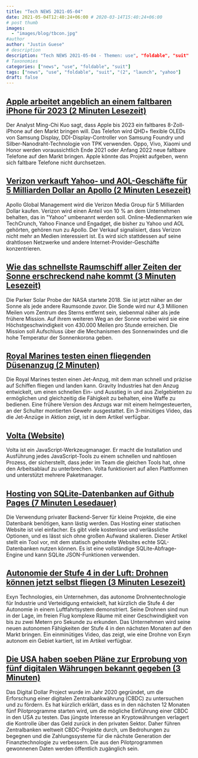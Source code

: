 ```yaml
---
title: "Tech NEWS 2021-05-04"
date: 2021-05-04T12:40:24+06:00 # 2020-03-14T15:40:24+06:00
# post thumb
images:
  - "images/blog/tbcon.jpg"
#author
author: "Justin Guese"
# description
description: "Tech NEWS 2021-05-04 - Themen: use", "foldable", "suit"
# Taxonomies
categories: ["news", "use", "foldable", "suit"]
tags: ["news", "use", "foldable", "suit", "(2", "launch", "yahoo"]
draft: false
---
```


## [Apple arbeitet angeblich an einem faltbaren iPhone für 2023 (2 Minuten Lesezeit)](https://www.engadget.com/apple-could-be-planning-to-launch-a-foldable-i-phone-by-2023-085255232.html)

 Der Analyst Ming-Chi Kuo sagt, dass Apple bis 2023 ein faltbares 8-Zoll-iPhone auf den Markt bringen will. Das Telefon wird QHD+ flexible OLEDs von Samsung Display, DDI-Display-Controller von Samsung Foundry und Silber-Nanodraht-Technologie von TPK verwenden. Oppo, Vivo, Xiaomi und Honor werden voraussichtlich Ende 2021 oder Anfang 2022 neue faltbare Telefone auf den Markt bringen. Apple könnte das Projekt aufgeben, wenn sich faltbare Telefone nicht durchsetzen.

## [Verizon verkauft Yahoo- und AOL-Geschäfte für 5 Milliarden Dollar an Apollo (2 Minuten Lesezeit)](https://www.cnbc.com/2021/05/03/verizon-sells-yahoo-and-aol-businesses-to-apollo-for-5-billion.html)

 Apollo Global Management wird die Verizon Media Group für 5 Milliarden Dollar kaufen. Verizon wird einen Anteil von 10 % an dem Unternehmen behalten, das in "Yahoo" umbenannt werden soll. Online-Medienmarken wie TechCrunch, Yahoo Finance und Engadget, die bisher zu Yahoo und AOL gehörten, gehören nun zu Apollo. Der Verkauf signalisiert, dass Verizon nicht mehr an Medien interessiert ist. Es wird sich stattdessen auf seine drahtlosen Netzwerke und andere Internet-Provider-Geschäfte konzentrieren.

## [Wie das schnellste Raumschiff aller Zeiten der Sonne erschreckend nahe kommt (3 Minuten Lesezeit)](https://www.vice.com/en/article/xgxz9w/how-the-fastest-spaceship-ever-is-getting-terrifyingly-close-to-the-sun)

 Die Parker Solar Probe der NASA startete 2018. Sie ist jetzt näher an der Sonne als jede andere Raumsonde zuvor. Die Sonde wird nur 4,3 Millionen Meilen vom Zentrum des Sterns entfernt sein, siebenmal näher als jede frühere Mission. Auf ihrem weiteren Weg an der Sonne vorbei wird sie eine Höchstgeschwindigkeit von 430.000 Meilen pro Stunde erreichen. Die Mission soll Aufschluss über die Mechanismen des Sonnenwindes und die hohe Temperatur der Sonnenkorona geben.

## [Royal Marines testen einen fliegenden Düsenanzug (2 Minuten)](https://interestingengineering.com/watch-as-royal-marines-test-out-a-flying-jet-suit)

 Die Royal Marines testen einen Jet-Anzug, mit dem man schnell und präzise auf Schiffen fliegen und landen kann. Gravity Industries hat den Anzug entwickelt, um einen schnellen Ein- und Ausstieg in und aus Zielgebieten zu ermöglichen und gleichzeitig die Fähigkeit zu behalten, eine Waffe zu bedienen. Eine frühere Version des Anzugs war mit einem helmgesteuerten, an der Schulter montierten Gewehr ausgestattet. Ein 3-minütiges Video, das die Jet-Anzüge in Aktion zeigt, ist in dem Artikel verfügbar.

## [Volta (Website)](https://volta.sh/)

 Volta ist ein JavaScript-Werkzeugmanager. Er macht die Installation und Ausführung jedes JavaScript-Tools zu einem schnellen und nahtlosen Prozess, der sicherstellt, dass jeder im Team die gleichen Tools hat, ohne den Arbeitsablauf zu unterbrechen. Volta funktioniert auf allen Plattformen und unterstützt mehrere Paketmanager.

## [Hosting von SQLite-Datenbanken auf Github Pages (7 Minuten Lesedauer)](https://phiresky.github.io/blog/2021/hosting-sqlite-databases-on-github-pages/)

 Die Verwendung privater Backend-Server für kleine Projekte, die eine Datenbank benötigen, kann lästig werden. Das Hosting einer statischen Website ist viel einfacher. Es gibt viele kostenlose und verlässliche Optionen, und es lässt sich ohne großen Aufwand skalieren. Dieser Artikel stellt ein Tool vor, mit dem statisch gehostete Websites echte SQL-Datenbanken nutzen können. Es ist eine vollständige SQLite-Abfrage-Engine und kann SQLite JSON-Funktionen verwenden.

## [Autonomie der Stufe 4 in der Luft: Drohnen können jetzt selbst fliegen (3 Minuten Lesezeit)](https://www.zdnet.com/article/level-4-aerial-autonomy-drones-can-now-fly-themselves/)

 Exyn Technologies, ein Unternehmen, das autonome Drohnentechnologie für Industrie und Verteidigung entwickelt, hat kürzlich die Stufe 4 der Autonomie in einem Luftfahrtsystem demonstriert. Seine Drohnen sind nun in der Lage, im freien Flug komplexe Räume mit einer Geschwindigkeit von bis zu zwei Metern pro Sekunde zu erkunden. Das Unternehmen wird seine neuen autonomen Fähigkeiten der Stufe 4 in den nächsten Monaten auf den Markt bringen. Ein einminütiges Video, das zeigt, wie eine Drohne von Exyn autonom ein Gebiet kartiert, ist im Artikel verfügbar.

## [Die USA haben soeben Pläne zur Erprobung von fünf digitalen Währungen bekannt gegeben (3 Minuten)](https://interestingengineering.com/us-plans-to-test-digital-currencies-cryptocurrencies)

 Das Digital Dollar Project wurde im Jahr 2020 gegründet, um die Erforschung einer digitalen Zentralbankwährung (CBDC) zu untersuchen und zu fördern. Es hat kürzlich erklärt, dass es in den nächsten 12 Monaten fünf Pilotprogramme starten wird, um die mögliche Einführung einer CBDC in den USA zu testen. Das jüngste Interesse an Kryptowährungen verlagert die Kontrolle über das Geld zurück in den privaten Sektor. Daher führen Zentralbanken weltweit CBDC-Projekte durch, um Bedrohungen zu begegnen und die Zahlungssysteme für die nächste Generation der Finanztechnologie zu verbessern. Die aus den Pilotprogrammen gewonnenen Daten werden öffentlich zugänglich sein.

